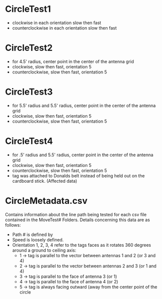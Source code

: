 # CircleTest1 
- clockwise in each orientation slow then fast
- counterclockwise in each orientation slow then fast
# CircleTest2
- for 4.5' radius, center point in the center of the antenna grid
 - clockwise, slow then fast, orientation 5
 - counterclockwise, slow then fast, orientation 5
# CircleTest3
- for 5.5' radius and 5.5' radius, center point in the center of the antenna grid
 - clockwise, slow then fast, orientation 5
 - counterclockwise, slow then fast, orientation 5 
# CircleTest4
- for .5' radius and 5.5' radius, center point in the center of the antenna grid
 - clockwise, slow then fast, orientation 5
 - counterclockwise, slow then fast, orientation 5
 - tag was attached to Donalds belt instead of being held out on the cardboard stick. (Affected data)

# CircleMetadata.csv 
Contains information about the line path being tested for each csv file contained in the MoveTest# Folders.
Details concerning this data are as follows:
 - Path # is defined by 
 - Speed is loosely defined. 
 - Orientation 1, 2, 3, 4 refer to the tags faces as it rotates 360 degrees around a ground to ceiling axis:
   - 1 -> tag is parallel to the vector between antennas 1 and 2 (or 3 and 4)
   - 2 -> tag is parallel to the vector between antennas 2 and 3 (or 1 and 4)
   - 3 -> tag is parallel to the face of antenna 3 (or 1)
   - 4 -> tag is parallel to the face of antenna 4 (or 2)
   - 5 -> tag is always facing outward (away from the center point of the circle
  
   

